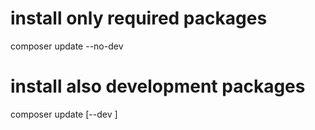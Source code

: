 # install only required packages

composer update --no-dev 

# install also development packages

composer update [--dev ]
